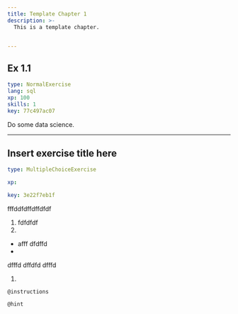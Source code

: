 ```yaml
---
title: Template Chapter 1
description: >-
  This is a template chapter.


---
```

## Ex 1.1

```yaml
type: NormalExercise
lang: sql
xp: 100
skills: 1
key: 77c497ac07
```

Do some data science.












---
## Insert exercise title here

```yaml
type: MultipleChoiceExercise

xp: 

key: 3e22f7eb1f
```

fffddfdffdffdfdf


1. fdfdfdf
2. 

- afff
dfdffd
- 


dfffd
dffdfd
dfffd

1. 

`@instructions`


`@hint`










